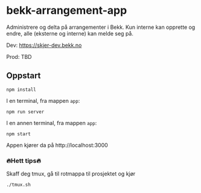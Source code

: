 # bekk-arrangement-app

Administrere og delta på arrangementer i Bekk.
Kun interne kan opprette og endre, alle (eksterne og interne) kan melde seg på.

Dev: https://skjer-dev.bekk.no

Prod: TBD

## Oppstart

```
npm install
```

I en terminal, fra mappen `app`:

```
npm run server
```

I en annen terminal, fra mappen `app`:

```
npm start
```

Appen kjører da på http://localhost:3000


### 🔥Hett tips🔥

Skaff deg tmux, gå til rotmappa til prosjektet og kjør

```
./tmux.sh
```
